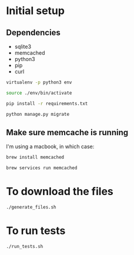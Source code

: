 # Initial setup
## Dependencies
- sqlite3
- memcached
- python3
- pip
- curl

```bash
virtualenv -p python3 env

source ./env/bin/activate

pip install -r requirements.txt

python manage.py migrate
```

## Make sure memcache is running
I'm using a macbook, in which case:

```bash
brew install memcached

brew services run memcached
```

# To download the files
```bash
./generate_files.sh
```

# To run tests
```bash
./run_tests.sh
```
